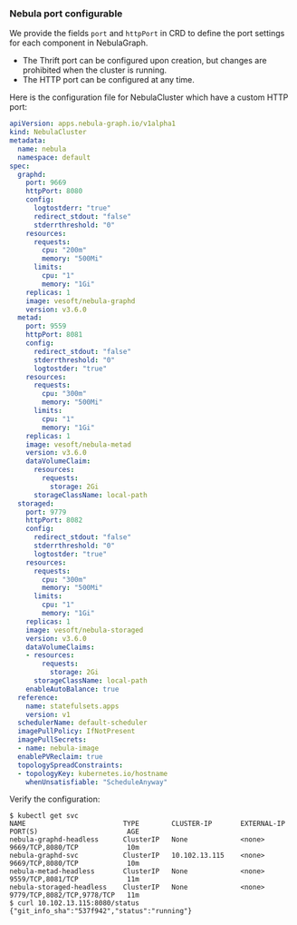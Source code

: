 ### Nebula port configurable

We provide the fields `port` and `httpPort` in CRD to define the port settings for each component in NebulaGraph.
- The Thrift port can be configured upon creation, but changes are prohibited when the cluster is running.
- The HTTP port can be configured at any time.

Here is the configuration file for NebulaCluster which have a custom HTTP port:
```yaml
apiVersion: apps.nebula-graph.io/v1alpha1
kind: NebulaCluster
metadata:
  name: nebula
  namespace: default
spec:
  graphd:
    port: 9669
    httpPort: 8080
    config:
      logtostderr: "true"
      redirect_stdout: "false"
      stderrthreshold: "0"
    resources:
      requests:
        cpu: "200m"
        memory: "500Mi"
      limits:
        cpu: "1"
        memory: "1Gi"
    replicas: 1
    image: vesoft/nebula-graphd
    version: v3.6.0
  metad:
    port: 9559
    httpPort: 8081
    config:
      redirect_stdout: "false"
      stderrthreshold: "0"
      logtostder: "true"
    resources:
      requests:
        cpu: "300m"
        memory: "500Mi"
      limits:
        cpu: "1"
        memory: "1Gi"
    replicas: 1
    image: vesoft/nebula-metad
    version: v3.6.0
    dataVolumeClaim:
      resources:
        requests:
          storage: 2Gi
      storageClassName: local-path
  storaged:
    port: 9779
    httpPort: 8082
    config:
      redirect_stdout: "false"
      stderrthreshold: "0"
      logtostder: "true"
    resources:
      requests:
        cpu: "300m"
        memory: "500Mi"
      limits:
        cpu: "1"
        memory: "1Gi"
    replicas: 1
    image: vesoft/nebula-storaged
    version: v3.6.0
    dataVolumeClaims:
    - resources:
        requests:
          storage: 2Gi
      storageClassName: local-path
    enableAutoBalance: true
  reference:
    name: statefulsets.apps
    version: v1
  schedulerName: default-scheduler
  imagePullPolicy: IfNotPresent
  imagePullSecrets:
  - name: nebula-image
  enablePVReclaim: true
  topologySpreadConstraints:
  - topologyKey: kubernetes.io/hostname
    whenUnsatisfiable: "ScheduleAnyway"
```

Verify the configuration:
```shell
$ kubectl get svc
NAME                        TYPE        CLUSTER-IP       EXTERNAL-IP   PORT(S)                      AGE
nebula-graphd-headless      ClusterIP   None             <none>        9669/TCP,8080/TCP            10m
nebula-graphd-svc           ClusterIP   10.102.13.115    <none>        9669/TCP,8080/TCP            10m
nebula-metad-headless       ClusterIP   None             <none>        9559/TCP,8081/TCP            11m
nebula-storaged-headless    ClusterIP   None             <none>        9779/TCP,8082/TCP,9778/TCP   11m
$ curl 10.102.13.115:8080/status
{"git_info_sha":"537f942","status":"running"}
```